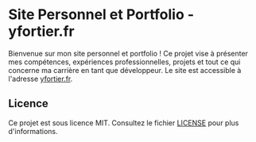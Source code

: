 # Site Personnel et Portfolio - yfortier.fr

Bienvenue sur mon site personnel et portfolio ! Ce projet vise à présenter mes compétences, expériences professionnelles, projets et tout ce qui concerne ma carrière en tant que développeur. Le site est accessible à l'adresse [yfortier.fr](https://yfortier.fr).

## Licence

Ce projet est sous licence MIT. Consultez le fichier [LICENSE](LICENSE) pour plus d'informations.